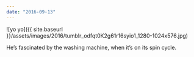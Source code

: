 ```yaml
---
date: "2016-09-13"
---
```


![yo yo]({{ site.baseurl }}/assets/images/2016/tumblr_odfqt0K2g61r16syio1_1280-1024x576.jpg)

He’s fascinated by the washing machine, when it’s on its spin cycle.

